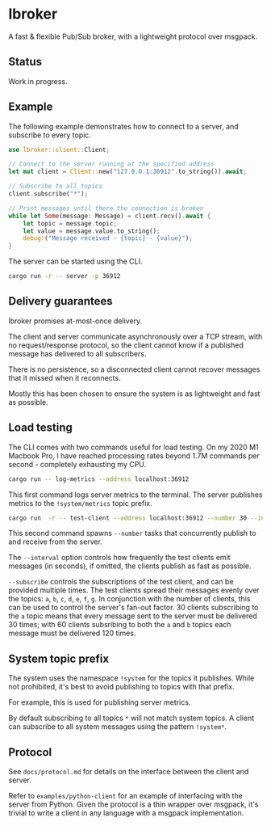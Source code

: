 # lbroker

A fast & flexible Pub/Sub broker, with a lightweight protocol over msgpack.

## Status

Work in progress.

## Example

The following example demonstrates how to connect to a server, and subscribe to every topic.

```rs
use lbroker::client::Client;

// Connect to the server running at the specified address
let mut client = Client::new("127.0.0.1:36912".to_string()).await;

// Subscribe to all topics
client.subscribe("*");

// Print messages until there the connection is broken
while let Some(message: Message) = client.recv().await { 
    let topic = message.topic;
    let value = message.value.to_string();
    debug!("Message received - {topic} - {value}");
}
```

The server can be started using the CLI.

```sh
cargo run -r -- server -p 36912
```

## Delivery guarantees

lbroker promises at-most-once delivery.

The client and server communicate asynchronously over a TCP stream, with no request/response protocol, so the client
cannot know if a published message has delivered to all subscribers.

There is no persistence, so a disconnected client cannot recover messages that it missed when it reconnects.

Mostly this has been chosen to ensure the system is as lightweight and fast as possible.

## Load testing

The CLI comes with two commands useful for load testing. On my 2020 M1 Macbook Pro, I have reached processing rates
beyond 1.7M commands per second - completely exhausting my CPU.

```sh
cargo run -- log-metrics --address localhost:36912
```

This first command logs server metrics to the terminal. The server publishes metrics to the `!system/metrics` topic
prefix.


```sh
cargo run  -r -- test-client --address localhost:36912 --number 30 --interval 0.01 --subscribe 'a'
```

This second command spawns `--number` tasks that concurrently publish to and receive from the server. 

The `--interval` option controls how frequently the test clients emit messages (in seconds), if omitted, the clients publish
as fast as possible.

`--subscribe` controls the subscriptions of the test client, and can be provided multiple times. The test clients spread
their messages evenly over the topics: `a`, `b`, `c`, `d`, `e`, `f`, `g`. In conjunction with the number of clients, this
can be used to control the server's fan-out factor. 30 clients subscribing to the `a` topic means that every message
sent to the server must be delivered 30 times; with 60 clients subsribing to both the `a` and `b` topics each message
must be delivered 120 times.

## System topic prefix

The system uses the namespace `!system` for the topics it publishes. While not prohibited, it's best to avoid publishing
to topics with that prefix.

For example, this is used for publishing server metrics.

By default subscribing to all topics `*` will not match system topics. A client can subscribe to all system messages
using the pattern `!system*`.

## Protocol

See `docs/protocol.md` for details on the interface between the client and server.

Refer to `examples/python-client` for an example of interfacing with the server from Python. Given the protocol is a thin wrapper over msgpack, it's trivial to write a client in any language with a msgpack implementation.
